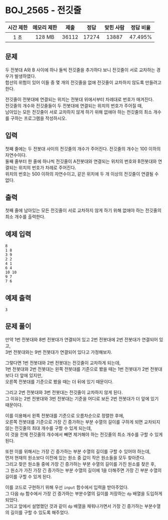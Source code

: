 # BOJ_2565 - 전깃줄

| 시간 제한 | 메모리 제한 | 제출  | 정답  | 맞힌 사람 | 정답 비율 |
| :-------: | :---------: | :---: | :---: | :-------: | :-------: |
|   1 초    |   128 MB    | 36112 | 17274 |   13887   |  47.495%  |

## 문제

두 전봇대 A와 B 사이에 하나 둘씩 전깃줄을 추가하다 보니 전깃줄이 서로 교차하는 경우가 발생하였다.  
합선의 위험이 있어 이들 중 몇 개의 전깃줄을 없애 전깃줄이 교차하지 않도록 만들려고 한다.

전깃줄이 전봇대에 연결되는 위치는 전봇대 위에서부터 차례대로 번호가 매겨진다.  
전깃줄의 개수와 전깃줄들이 두 전봇대에 연결되는 위치의 번호가 주어질 때,  
남아있는 모든 전깃줄이 서로 교차하지 않게 하기 위해 없애야 하는 전깃줄의 최소 개수를 구하는 프로그램을 작성하시오.

## 입력

첫째 줄에는 두 전봇대 사이의 전깃줄의 개수가 주어진다. 전깃줄의 개수는 100 이하의 자연수이다.  
둘째 줄부터 한 줄에 하나씩 전깃줄이 A전봇대와 연결되는 위치의 번호와 B전봇대와 연결되는 위치의 번호가 차례로 주어진다.  
위치의 번호는 500 이하의 자연수이고, 같은 위치에 두 개 이상의 전깃줄이 연결될 수 없다.

## 출력

첫째 줄에 남아있는 모든 전깃줄이 서로 교차하지 않게 하기 위해 없애야 하는 전깃줄의 최소 개수를 출력한다.

## 예제 입력

```
8
1 8
3 9
2 2
4 1
6 4
10 10
9 7
7 6
```

## 예제 출력

```
3
```

## 문제 풀이

만약 1번 전봇대와 8번 전봇대가 연결되어 있고 2번 전봇대에 2번 전봇대가 연결되어 있고,  
3번 전봇대와는 9번 전봇대가 연결되어 있다고 가정해보자.

그렇다면 1번 전봇대와 2번 전봇대는 전깃줄이 교차하게 되는데,  
1번 전봇대와 2번 전봇대는 왼쪽 전봇대를 기준으로 봤을 때는 1번 전봇대가 2번 전봇대보다 더 앞에 있지만,  
오른쪽 전봇대를 기준으로 봤을 때는 더 뒤에 있기 때문이다.

그리고 2번 전봇대와 3번 전봇대는 전깃줄이 교차하지 않게 된다.  
그 이유는 2번 전봇대와 3번 전봇대는 기준을 어디로 보든 2번 전봇대가 더 앞에 있기 때문이다.

이를 이용해서 왼쪽 전봇대를 기준으로 오름차순으로 정렬한 후에,  
오른쪽 전봇대를 기준으로 가장 긴 증가하는 부분 수열의 길이를 구하게 되면 교차되지 않는 전깃줄의 최대 개수를 구할 수 있게 되는데,  
이 것을 전체 전깃줄의 개수에서 빼면 제거해야 하는 전깃줄의 최소 개수를 구할 수 있게 된다.

또한 이를 위해서는 가장 긴 증가하는 부분 수열의 길이를 구할 수 있어야 하는데,  
먼저 현재의 원소보다 이전에 있는 원소 중 값이 작은 원소들을 모두 찾아준다.  
그리고 찾은 원소들 중에 가장 긴 증가하는 부분 수열의 길이를 가진 원소를 찾은 후,  
그 원소가 가진 가장 긴 증가하는 부분 수열의 길이에 1을 더해주면 가장 긴 부분 수열의 길이를 구할 수 있게 된다.

이를 코드로 구현하기 위해 우선 `input` 함수에서 입력을 받아주었다.  
그 다음 `dp` 함수에서 가장 긴 증가하는 부분수열의 길이를 저장하는 `dp` 배열을 도입하게 되었다.  
그리고 앞에서 설명했던 것과 같이 `dp` 배열을 채워나가면서 가장 긴 증가하는 부분수열의 길이를 구할 수 있도록 해주었다.
